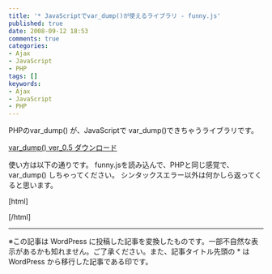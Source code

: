 ```yaml
---
title: '* JavaScriptでvar_dump()が使えるライブラリ - funny.js'
published: true
date: 2008-09-12 18:53
comments: true
categories:
- Ajax
- JavaScript
- PHP
tags: []
keywords:
- Ajax
- JavaScript
- PHP
---
```

PHPのvar_dump() が、JavaScriptで var_dump()できちゃうライブラリです。

[var_dump() ver_0.5 ダウンロード](http://www.funnythingz.com/common/file/funny_0.5.lzh "var_dump() ver_0.5 ダウンロード")

使い方は以下の通りです。
funny.jsを読み込んで、PHPと同じ感覚で、var_dump() しちゃってください。
シンタックスエラー以外は何かしら返ってくると思います。

[html]
<script src="funny.js" type="text/javascript"></script>
<script type="text/javascript">

var a = 123;
funny.var_dump( a );

</script>
[/html]

---
※この記事は WordPress に投稿した記事を変換したものです。一部不自然な表示があるかも知れません。ご了承ください。また、記事タイトル先頭の * は WordPress から移行した記事である印です。
